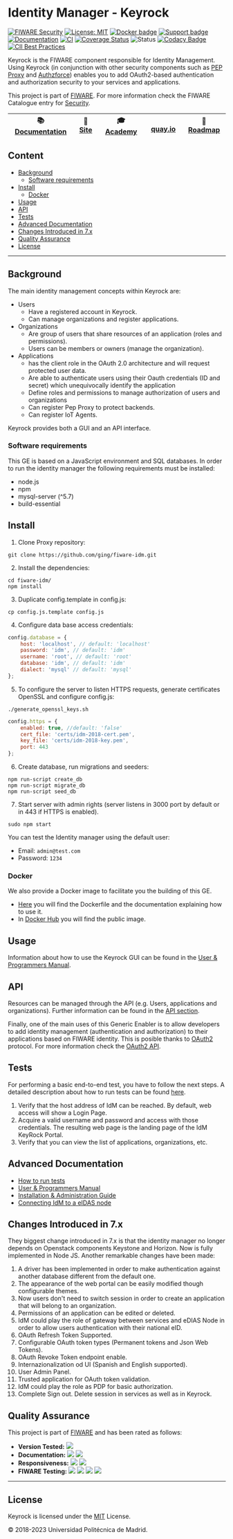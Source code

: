 # Identity Manager - Keyrock

[![FIWARE Security](https://nexus.lab.fiware.org/repository/raw/public/badges/chapters/security.svg)](https://www.fiware.org/developers/catalogue/)
[![License: MIT](https://img.shields.io/github/license/ging/fiware-idm.svg)](https://opensource.org/licenses/MIT)
[![Docker badge](https://img.shields.io/badge/quay.io-fiware%2Fidm-grey?logo=red%20hat&labelColor=EE0000)](https://quay.io/repository/fiware/idm)
[![Support badge](https://img.shields.io/badge/tag-fiware-orange.svg?logo=stackoverflow)](https://stackoverflow.com/questions/tagged/fiware-keyrock)
<br>
[![Documentation](https://img.shields.io/readthedocs/fiware-idm.svg)](https://fiware-idm.readthedocs.io/en/latest/)
[![CI](https://github.com/ging/fiware-idm/workflows/CI/badge.svg)](https://github.com/ging/fiware-idm/actions?query=workflow%3ACI)
[![Coverage Status](https://coveralls.io/repos/github/ging/fiware-idm/badge.svg?branch=master)](https://coveralls.io/github/ging/fiware-idm?branch=master)
![Status](https://nexus.lab.fiware.org/repository/raw/public/static/badges/statuses/keyrock.svg)
[![Codacy Badge](https://app.codacy.com/project/badge/Grade/f45e537ccc7041f88589fe7b9d793e65)](https://app.codacy.com/gh/ging/fiware-idm/dashboard?utm_source=gh&utm_medium=referral&utm_content=&utm_campaign=Badge_grade)
[![CII Best Practices](https://bestpractices.coreinfrastructure.org/projects/4414/badge)](https://bestpractices.coreinfrastructure.org/projects/4414)

Keyrock is the FIWARE component responsible for Identity Management. Using
Keyrock (in conjunction with other security components such as
[PEP Proxy](https://github.com/ging/fiware-pep-proxy) and
[Authzforce](https://github.com/authzforce/server)) enables you to add
OAuth2-based authentication and authorization security to your services and
applications.

This project is part of [FIWARE](https://www.fiware.org/). For more information
check the FIWARE Catalogue entry for
[Security](https://github.com/Fiware/catalogue/tree/master/security).

| :books: [Documentation](https://fiware-idm.readthedocs.io/en/latest/) | :page_facing_up: [Site](https://keyrock-fiware.github.io/) | :mortar_board: [Academy](https://fiware-academy.readthedocs.io/en/latest/security/keyrock.html) | <img style="height:1em" src="https://quay.io/static/img/quay_favicon.png"/> [quay.io](https://quay.io/repository/fiware/idm) | :dart: [Roadmap](https://github.com/ging/fiware-idm/blob/master/roadmap.md) |
| --------------------------------------------------------------------- | ---------------------------------------------------------- | ----------------------------------------------------------------------------------------------- | ---------------------------------------------------------------------------------------------------------------------------- | --------------------------------------------------------------------------- |


## Content

-   [Background](#background)
    -   [Software requirements](#software-requirements)
-   [Install](#install)
    -   [Docker](#docker)
-   [Usage](#usage)
-   [API](#api)
-   [Tests](#tests)
-   [Advanced Documentation](#advanced-documentation)
-   [Changes Introduced in 7.x](#changes-introduced-in-7x)
-   [Quality Assurance](#quality-assurance)
-   [License](#license)

---

## Background

The main identity management concepts within Keyrock are:

-   Users
    -   Have a registered account in Keyrock.
    -   Can manage organizations and register applications.
-   Organizations
    -   Are group of users that share resources of an application (roles and
        permissions).
    -   Users can be members or owners (manage the organization).
-   Applications
    -   has the client role in the OAuth 2.0 architecture and will request
        protected user data.
    -   Are able to authenticate users using their Oauth credentials (ID and
        secret) which unequivocally identify the application
    -   Define roles and permissions to manage authorization of users and
        organizations
    -   Can register Pep Proxy to protect backends.
    -   Can register IoT Agents.

Keyrock provides both a GUI and an API interface.

### Software requirements

This GE is based on a JavaScript environment and SQL databases. In order to run
the identity manager the following requirements must be installed:

-   node.js
-   npm
-   mysql-server (^5.7)
-   build-essential

## Install

1.  Clone Proxy repository:

```console
git clone https://github.com/ging/fiware-idm.git
```

2.  Install the dependencies:

```console
cd fiware-idm/
npm install
```

3.  Duplicate config.template in config.js:

```console
cp config.js.template config.js
```

4.  Configure data base access credentials:

```javascript
config.database = {
    host: 'localhost', // default: 'localhost'
    password: 'idm', // default: 'idm'
    username: 'root', // default: 'root'
    database: 'idm', // default: 'idm'
    dialect: 'mysql' // default: 'mysql'
};
```

5.  To configure the server to listen HTTPS requests, generate certificates
    OpenSSL and configure config.js:

```console
./generate_openssl_keys.sh
```

```javascript
config.https = {
    enabled: true, //default: 'false'
    cert_file: 'certs/idm-2018-cert.pem',
    key_file: 'certs/idm-2018-key.pem',
    port: 443
};
```

6.  Create database, run migrations and seeders:

```console
npm run-script create_db
npm run-script migrate_db
npm run-script seed_db
```

7.  Start server with admin rights (server listens in 3000 port by default or in
    443 if HTTPS is enabled).

```console
sudo npm start
```

You can test the Identity manager using the default user:

-   Email: `admin@test.com`
-   Password: `1234`

### Docker

We also provide a Docker image to facilitate you the building of this GE.

-   [Here](https://github.com/ging/fiware-idm/tree/master/extras/docker) you
    will find the Dockerfile and the documentation explaining how to use it.
-   In [Docker Hub](https://hub.docker.com/r/fiware/idm/) you will find the
    public image.

## Usage

Information about how to use the Keyrock GUI can be found in the
[User & Programmers Manual](https://fiware-idm.readthedocs.io/en/latest/user_and_programmers_guide/introduction).

## API

Resources can be managed through the API (e.g. Users, applications and
organizations). Further information can be found in the
[API section](https://fiware-idm.readthedocs.io/en/latest/api/introduction).

Finally, one of the main uses of this Generic Enabler is to allow developers to
add identity management (authentication and authorization) to their applications
based on FIWARE identity. This is posible thanks to
[OAuth2](https://oauth.net/2/) protocol. For more information check the
[OAuth2 API](https://fiware-idm.readthedocs.io/en/latest/oauth/introduction).

## Tests

For performing a basic end-to-end test, you have to follow the next steps. A
detailed description about how to run tests can be found
[here](https://fiware-idm.readthedocs.io/en/latest/installation_and_administration_guide/sanity_check/).

1.  Verify that the host address of IdM can be reached. By default, web access
    will show a Login Page.
2.  Acquire a valid username and password and access with those credentials. The
    resulting web page is the landing page of the IdM KeyRock Portal.
3.  Verify that you can view the list of applications, organizations, etc.

## Advanced Documentation

-   [How to run tests](https://fiware-idm.readthedocs.io/en/latest/installation_and_administration_guide/sanity_check/)
-   [User & Programmers Manual](https://fiware-idm.readthedocs.io/en/latest/user_and_programmers_guide/introduction/)
-   [Installation & Administration Guide](https://fiware-idm.readthedocs.io/en/latest/installation_and_administration_guide/introduction/)
-   [Connecting IdM to a eIDAS node](https://fiware-idm.readthedocs.io/en/latest/oauth/introduction)

## Changes Introduced in 7.x

They biggest change introduced in 7.x is that the identity manager no longer
depends on Openstack components Keystone and Horizon. Now is fully implemented
in Node JS. Another remarkable changes have been made:

1.  A driver has been implemented in order to make authentication against
    another database different from the default one.
2.  The appearance of the web portal can be easily modified though configurable
    themes.
3.  Now users don't need to switch session in order to create an application
    that will belong to an organization.
4.  Permissions of an application can be edited or deleted.
5.  IdM could play the role of gateway between services and eDIAS Node in order
    to allow users authentication with their national eID.
6.  OAuth Refresh Token Supported.
7.  Configurable OAuth token types (Permanent tokens and Json Web Tokens).
8.  OAuth Revoke Token endpoint enable.
9.  Internazionalization od UI (Spanish and English supported).
10. User Admin Panel.
11. Trusted application for OAuth token validation.
12. IdM could play the role as PDP for basic authorization.
13. Complete Sign out. Delete session in services as well as in Keyrock.

## Quality Assurance

This project is part of [FIWARE](https://www.fiware.org/) and has been rated as
follows:

-   **Version Tested:**
    ![](https://img.shields.io/badge/dynamic/json.svg?label=Version&url=https://fiware.github.io/catalogue/json/keyrock.json&query=$.version&colorB=blue)
-   **Documentation:**
    ![](https://img.shields.io/badge/dynamic/json.svg?label=Completeness&url=https://fiware.github.io/catalogue/json/keyrock.json&query=$.docCompleteness&colorB=blue)
    ![](https://img.shields.io/badge/dynamic/json.svg?label=Usability&url=https://fiware.github.io/catalogue/json/keyrock.json&query=$.docSoundness&colorB=blue)
-   **Responsiveness:**
    ![](https://img.shields.io/badge/dynamic/json.svg?label=Time%20to%20Respond&url=https://fiware.github.io/catalogue/json/keyrock.json&query=$.timeToCharge&colorB=blue)
    ![](https://img.shields.io/badge/dynamic/json.svg?label=Time%20to%20Fix&url=https://fiware.github.io/catalogue/json/keyrock.json&query=$.timeToFix&colorB=blue)
-   **FIWARE Testing:**
    ![](https://img.shields.io/badge/dynamic/json.svg?label=Tests%20Passed&url=https://fiware.github.io/catalogue/json/keyrock.json&query=$.failureRate&colorB=blue)
    ![](https://img.shields.io/badge/dynamic/json.svg?label=Scalability&url=https://fiware.github.io/catalogue/json/keyrock.json&query=$.scalability&colorB=blue)
    ![](https://img.shields.io/badge/dynamic/json.svg?label=Performance&url=https://fiware.github.io/catalogue/json/keyrock.json&query=$.performance&colorB=blue)
    ![](https://img.shields.io/badge/dynamic/json.svg?label=Stability&url=https://fiware.github.io/catalogue/json/keyrock.json&query=$.stability&colorB=blue)

---

## License

Keyrock is licensed under the [MIT](LICENSE) License.

© 2018-2023 Universidad Politécnica de Madrid.
